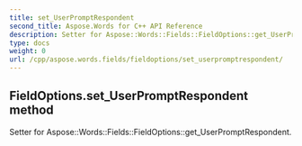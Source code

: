 ```yaml
---
title: set_UserPromptRespondent
second_title: Aspose.Words for C++ API Reference
description: Setter for Aspose::Words::Fields::FieldOptions::get_UserPromptRespondent. 
type: docs
weight: 0
url: /cpp/aspose.words.fields/fieldoptions/set_userpromptrespondent/
---
```

## FieldOptions.set_UserPromptRespondent method


Setter for Aspose::Words::Fields::FieldOptions::get_UserPromptRespondent. 


